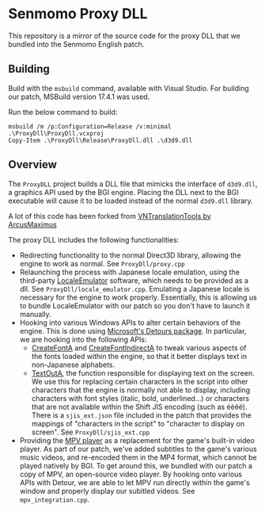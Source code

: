 # Senmomo Proxy DLL

This repository is a mirror of the source code for the proxy DLL that we bundled into the Senmomo English patch.

## Building

Build with the `msbuild` command, available with Visual Studio. For building our patch, MSBuild version 17.4.1 was used.

Run the below command to build:

```
msbuild /m /p:Configuration=Release /v:minimal .\ProxyDll\ProxyDll.vcxproj
Copy-Item .\ProxyDll\Release\ProxyDll.dll .\d3d9.dll
```

## Overview

The `ProxyDLL` project builds a DLL file that mimicks the interface of `d3d9.dll`, a graphics API used by the BGI engine. Placing the DLL next to the BGI executable will cause it to be loaded instead of the normal `d3d9.dll` library.

A lot of this code has been forked from [VNTranslationTools by ArcusMaximus](https://github.com/arcusmaximus/VNTranslationTools)

The proxy DLL includes the following functionalities:

- Redirecting functionality to the normal Direct3D library, allowing the engine to work as normal. See `ProxyDll/proxy.cpp`
- Relaunching the process with Japanese locale emulation, using the third-party [LocaleEmulator](https://xupefei.github.io/Locale-Emulator/) software, which needs to be provided as a dll. See `ProxyDll/locale_emulator.cpp`. Emulating a Japanese locale is necessary for the engine to work properly. Essentially, this is allowing us to bundle LocaleEmulator with our patch so you don't have to launch it manually.
- Hooking into various Windows APIs to alter certain behaviors of the engine. This is done using [Microsoft's Detours package](https://github.com/microsoft/Detours). In particular, we are hooking into the following APIs:
  - [CreateFontA](https://learn.microsoft.com/en-us/windows/win32/api/wingdi/nf-wingdi-createfonta) and [CreateFontIndirectA](https://learn.microsoft.com/en-us/windows/win32/api/wingdi/nf-wingdi-createfontindirecta) to tweak various aspects of the fonts loaded within the engine, so that it better displays text in non-Japanese alphabets.
  - [TextOutA](https://docs.microsoft.com/en-us/windows/win32/api/wingdi/nf-wingdi-textouta), the function responsible for displaying text on the screen. We use this for replacing certain characters in the script into other characters that the engine is normally not able to display, including characters with font styles (italic, bold, underlined...) or characters that are not available within the Shift JIS encoding (such as éèêë). There is a `sjis_ext.json` file included in the patch that provides the mappings of "characters in the script" to "character to display on screen". See `ProxyDll/sjis_ext.cpp`
- Providing the [MPV player](https://mpv.io/) as a replacement for the game's built-in video player. As part of our patch, we've added subtitles to the game's various music videos, and re-encoded them in the MP4 format, which cannot be played natively by BGI. To get around this, we bundled with our patch a copy of MPV, an open-source video player. By hooking onto various APIs with Detour, we are able to let MPV run directly within the game's window and properly display our subitled videos. See `mpv_integration.cpp`.

